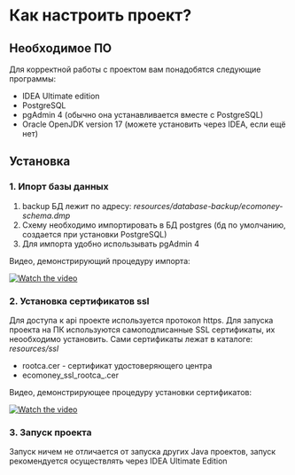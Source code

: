 # Как настроить проект?

## Необходимое ПО

Для корректной работы с проектом вам понадобятся следующие программы:
- IDEA Ultimate edition
- PostgreSQL
- pgAdmin 4 (обычно она устанавливается вместе с PostgreSQL)
- Oracle OpenJDK version 17 (можете установить через IDEA, если ещё нет)

## Установка

### 1. Ипорт базы данных

1. backup БД лежит по адресу:
 *resources/database-backup/ecomoney-schema.dmp*
2. Схему необходимо импортировать в БД postgres (бд по умолчанию, создается при установки PostgreSQL)
3. Для импорта удобно использывать pgAdmin 4

Видео, демонстрирующий процедуру импорта:

[![Watch the video](https://i.ibb.co/YbF9qks/2022-05-10-171730627.png)](https://youtu.be/XrmquBoZPyI)

### 2. Установка сертификатов ssl

Для доступа к api проекте используется протокол https.
Для запуска проекта на ПК используются самоподписанные SSL сертификаты, их неообходимо установить.
Сами сертификаты лежат в каталоге: *resources/ssl*

- rootca.cer - сертификат удостоверяющего центра
- ecomoney_ssl_rootca_.cer

Видео, демонстрирующее процедуру установки сертификатов:

[![Watch the video](https://i.ibb.co/k6M7Rg2/2022-05-10-171537682.png)](https://youtu.be/cXcEs7tq_bc)

### 3. Запуск проекта

Запуск ничем не отличается от запуска других Java проектов, запуск рекомендуется осуществлять через IDEA Ultimate Edition



